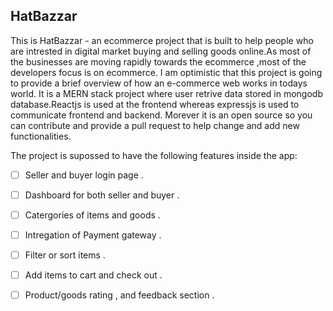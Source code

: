 ## HatBazzar

This is HatBazzar - an ecommerce project that is built to help people who are intrested in digital market buying and selling goods online.As most of the businesses are moving rapidly towards the ecommerce ,most of the developers focus is on ecommerce. I am optimistic that this project is going to provide a brief overview of how an e-commerce web works in todays world. It is a MERN stack project where user retrive data stored in mongodb database.Reactjs is used at the frontend whereas expressjs is used to communicate frontend and backend. Morever it is an open source so you can contribute and provide a pull request to help change and add new functionalities.

The project is supossed to have the following features inside the app:

- [ ] Seller and buyer login page .
- [ ] Dashboard for both seller and buyer .
- [ ] Catergories of items and goods .
- [ ] Intregation of Payment gateway .
- [ ] Filter or sort items .
- [ ] Add items to cart and check out .
- [ ] Product/goods rating , and feedback section .

